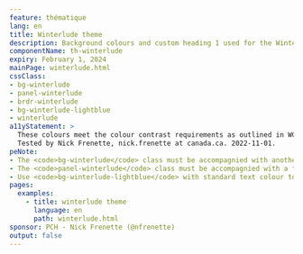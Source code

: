 ```yaml
---
feature: thématique
lang: en
title: Winterlude theme
description: Background colours and custom heading 1 used for the Winterlude campaign
componentName: th-winterlude
expiry: February 1, 2024
mainPage: winterlude.html
cssClass:
- bg-winterlude
- panel-winterlude
- brdr-winterlude
- bg-winterlude-lightblue
- winterlude
a11yStatement: >
  These colours meet the colour contrast requirements as outlined in WCAG 2.1 AA Success Criterion 1.4.3: Contrast (Minimum).
  Tested by Nick Frenette, nick.frenette at canada.ca. 2022-11-01.
peNote:
- The <code>bg-winterlude</code> class must be accompagnied with another dark contrast background colour such as <code>bg-dark</code>
- The <code>panel-winterlude</code> class must be accompagnied with a fall back color such as <code>panel-default</code>
- Use <code>bg-winterlude-lightblue</code> with standard text colour to ensure sufficient contrast between text and background
pages:
  examples:
    - title: winterlude theme
      language: en
      path: winterlude.html
sponsor: PCH - Nick Frenette (@nfrenette)
output: false
---
```

